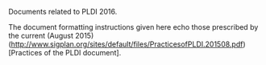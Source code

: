 Documents related to PLDI 2016.

The document formatting instructions given here echo those prescribed
by the current (August 2015) (http://www.sigplan.org/sites/default/files/PracticesofPLDI.201508.pdf)[Practices of the PLDI document].



